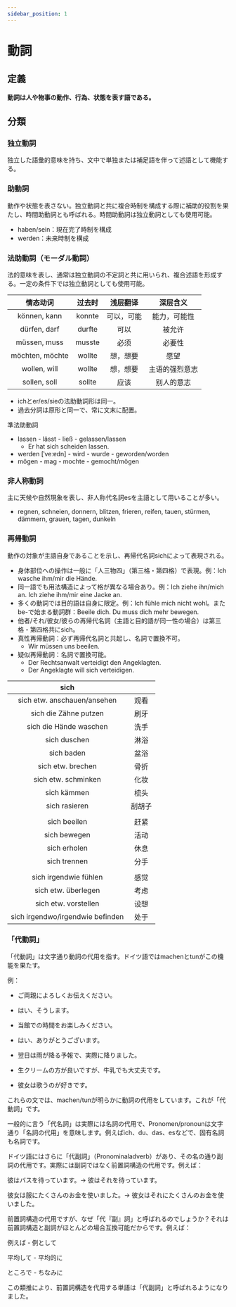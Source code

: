 ```yaml
---
sidebar_position: 1
---
```


# 動詞

## 定義

**動詞は人や物事の動作、行為、状態を表す語である。**

## 分類

### 独立動詞

独立した語彙的意味を持ち、文中で単独または補足語を伴って述語として機能する。

### 助動詞

動作や状態を表さない。独立動詞と共に複合時制を構成する際に補助的役割を果たし、時間助動詞とも呼ばれる。時間助動詞は独立動詞としても使用可能。

* haben/sein：現在完了時制を構成
* werden：未来時制を構成

### 法助動詞（モーダル動詞）

法的意味を表し、通常は独立動詞の不定詞と共に用いられ、複合述語を形成する。一定の条件下では独立動詞としても使用可能。

|    情态动词     | 过去时 |  浅层翻译  |    深层含义    |
| :-------------: | :----: | :--------: | :------------: |
|  können, kann   | konnte | 可以，可能 |  能力，可能性  |
|  dürfen, darf   | durfte |    可以    |     被允许     |
|  müssen, muss   | musste |    必须    |     必要性     |
| möchten, möchte | wollte |  想，想要  |      愿望      |
|  wollen, will   | wollte |  想，想要  | 主语的强烈意志 |
|  sollen, soll   | sollte |    应该    |   别人的意志   |

* ichとer/es/sieの法助動詞形は同一。
* 過去分詞は原形と同一で、常に文末に配置。

準法助動詞

* lassen - lässt - ließ - gelassen/lassen
  * Er hat sich scheiden lassen.
* werden [ˈveːɐdn] - wird - wurde - geworden/worden
* mögen - mag - mochte - gemocht/mögen

### 非人称動詞

主に天候や自然現象を表し、非人称代名詞esを主語として用いることが多い。

* regnen, schneien, donnern, blitzen, frieren, reifen, tauen, stürmen, dämmern, grauen, tagen, dunkeln

### 再帰動詞

動作の対象が主語自身であることを示し、再帰代名詞sichによって表現される。

* 身体部位への操作は一般に「人三物四」（第三格・第四格）で表現。例：Ich wasche ihm/mir die Hände.
* 同一語でも用法構造によって格が異なる場合あり。例：Ich ziehe ihn/mich an. Ich ziehe ihm/mir eine Jacke an.
* 多くの動詞では目的語は自身に限定。例：Ich fühle mich nicht wohl。またbe-で始まる動詞群：Beeile dich. Du muss dich mehr bewegen.
* 他者/それ/彼女/彼らの再帰代名詞（主語と目的語が同一性の場合）は第三格・第四格共にsich。
* 真性再帰動詞：必ず再帰代名詞と共起し、名詞で置換不可。
  * Wir müssen uns beeilen.
* 疑似再帰動詞：名詞で置換可能。
  * Der Rechtsanwalt verteidigt den Angeklagten.
  * Der Angeklagte will sich verteidigen.

|               sich               |        |
| :------------------------------: | :----: |
|   sich etw. anschauen/ansehen    |  观看  |
|      sich die Zähne putzen       |  刷牙  |
|      sich die Hände waschen      |  洗手  |
|           sich duschen           |  淋浴  |
|            sich baden            |  盆浴  |
|        sich etw. brechen         |  骨折  |
|       sich etw. schminken        |  化妆  |
|           sich kämmen            |  梳头  |
|          sich rasieren           | 刮胡子 |
|                                  |        |
|           sich beeilen           |  赶紧  |
|           sich bewegen           |  活动  |
|           sich erholen           |  休息  |
|           sich trennen           |  分手  |
|                                  |        |
|      sich irgendwie fühlen       |  感觉  |
|       sich etw. überlegen        |  考虑  |
|       sich etw. vorstellen       |  设想  |
| sich irgendwo/irgendwie befinden |  处于  |

### 「代動詞」

「代動詞」は文字通り動詞の代用を指す。ドイツ語ではmachenとtunがこの機能を果たす。

例：

- ご両親によろしくお伝えください。

- はい、そうします。


- 当館での時間をお楽しみください。

- はい、ありがとうございます。
- 翌日は雨が降る予報で、実際に降りました。
- 生クリームの方が良いですが、牛乳でも大丈夫です。
- 彼女は歌うのが好きです。

これらの文では、machen/tunが明らかに動詞の代用をしています。これが「代動詞」です。

一般的に言う「代名詞」は実際には名詞の代用で、Pronomen/pronounは文字通り「名詞の代用」を意味します。例えばich、du、das、esなどで、固有名詞も名詞です。

ドイツ語にはさらに「代副詞」（Pronominaladverb）があり、その名の通り副詞の代用です。実際には副詞ではなく前置詞構造の代用です。例えば：

彼はバスを待っています。→ 彼はそれを待っています。

彼女は服にたくさんのお金を使いました。→ 彼女はそれにたくさんのお金を使いました。

前置詞構造の代用ですが、なぜ「代『副』詞」と呼ばれるのでしょうか？それは前置詞構造と副詞がほとんどの場合互換可能だからです。例えば：

例えば - 例として

平均して - 平均的に

ところで - ちなみに

この類推により、前置詞構造を代用する単語は「代副詞」と呼ばれるようになりました。